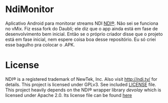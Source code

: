 # NdiMonitor

Aplicativo Android para monitorar streams NDI [NDI®](http://ndi.tv/). Não sei se funciona no vMix.
Fiz essa fork do Daubli; ele diz que o app ainda está em fase de desenvolvimento bem inicial. Então se o próprio criador disse que o projeto está em fase inicial, nem espere coisa boa desse repositório. Eu só criei esse bagulho pra colocar o .APK.

# License

NDI® is a registered trademark of NewTek, Inc. Also visit http://ndi.tv/ for details.
This project is licensed under GPLv3. See included [LICENSE](LICENSE) file.
This project heavily depends on the NDI® wrapper library _devolay_ which is licensed under Apache 2.0. Its license file can be found [here](https://github.com/WalkerKnapp/devolay/blob/release/LICENSE)
